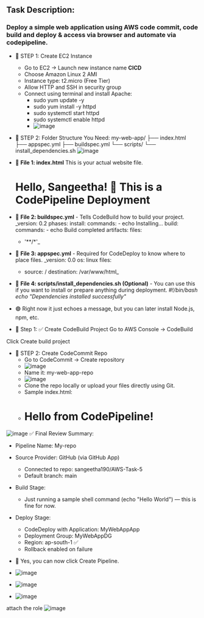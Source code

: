 ## Task Description:

### Deploy a simple web application using AWS code commit, code build and deploy & access via browser and automate via codepipeline.
- 🔹 STEP 1: Create EC2 Instance
    - Go to EC2 → Launch new instance name **CICD**
    - Choose Amazon Linux 2 AMI
    - Instance type: t2.micro (Free Tier)
    - Allow HTTP and SSH in security group
    - Connect using terminal and install Apache:
        - sudo yum update -y
        - sudo yum install -y httpd
        - sudo systemctl start httpd
        - sudo systemctl enable httpd
        - ![image](https://github.com/user-attachments/assets/ee8d0f2f-87e1-4d04-b0ea-6eaf7c9bc9e2)

- 🔹 STEP 2: Folder Structure You Need:
my-web-app/
├── index.html
├── appspec.yml
├── buildspec.yml
└── scripts/
    └── install_dependencies.sh
![image](https://github.com/user-attachments/assets/c19e854a-4c0a-46d7-83cf-d4b8b0ef5eb1)

- 📄 **File 1: index.html**
This is your actual website file.
      <!DOCTYPE html>
       <html>
             <head>
               <title>My CI/CD Web App</title>
             </head>
      <body>
          <h1>Hello, Sangeetha! 💜 This is a CodePipeline Deployment</h1>
      </body>
      </html>
- 📄 **File 2: buildspec.yml**
      - Tells CodeBuild how to build your project.
_version: 0.2
phases:
  install:
    commands:
      - echo Installing...
  build:
    commands:
      - echo Build completed
artifacts:
  files:
    - '**/*'_
- 📄 **File 3: appspec.yml**
      - Required for CodeDeploy to know where to place files.
_version: 0.0
os: linux
files:
  - source: /
    destination: /var/www/html_
- 📄 **File 4: scripts/install_dependencies.sh (Optional)**
      - You can use this if you want to install or prepare anything during deployment.
_#!/bin/bash
echo "Dependencies installed successfully"_
- 🟣 Right now it just echoes a message, but you can later install Node.js, npm, etc.

- 🧱 Step 1: ✅ Create CodeBuild Project
Go to AWS Console → CodeBuild

Click Create build project
- 🔹 STEP 2: Create CodeCommit Repo
    - Go to CodeCommit → Create repository
    - ![image](https://github.com/user-attachments/assets/ba1952ae-7d85-4402-8e64-1a749b3ef088)
    - Name it: my-web-app-repo
    - ![image](https://github.com/user-attachments/assets/ff95128d-d441-41fa-bad3-230124cfc88d)
    - Clone the repo locally or upload your files directly using Git.
    - Sample index.html:
    - <!DOCTYPE html>
        <html>
         <head><title>My Web App</title></head>
         <body><h1>Hello from CodePipeline!</h1></body>
       </html>


![image](https://github.com/user-attachments/assets/48e6aa40-2c7e-455b-a09e-12246189fa0b)
✅ Final Review Summary:
- Pipeline Name: My-repo

- Source Provider: GitHub (via GitHub App)
    - Connected to repo: sangeetha190/AWS-Task-5
    - Default branch: main
- Build Stage:
    - Just running a sample shell command (echo "Hello World") — this is fine for now.
- Deploy Stage:
    - CodeDeploy with Application: MyWebAppApp
    - Deployment Group: MyWebAppDG
    - Region: ap-south-1 ✅
    - Rollback enabled on failure
- 🎯 Yes, you can now click Create Pipeline.
- ![image](https://github.com/user-attachments/assets/c22d2f57-ba18-4b7c-9226-bb7bc70ec75b)
- ![image](https://github.com/user-attachments/assets/2f6eb14a-de68-43d5-96a2-670b7a1081ea)
- ![image](https://github.com/user-attachments/assets/ea027609-816e-4a64-8b4d-58f59a9987ac)

attach the role 
![image](https://github.com/user-attachments/assets/f3659ae9-ee9f-4136-925c-fbb80c036074)






